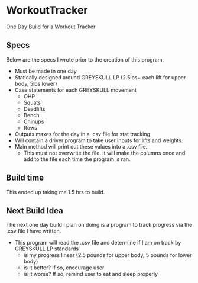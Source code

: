 # WorkoutTracker
 One Day Build for a Workout Tracker

## Specs
Below are the specs I wrote prior to the creation of this program.
- Must be made in one day
- Statically designed around GREYSKULL LP (2.5lbs+ each lift for upper body, 5lbs lower)
- Case statements for each GREYSKULL movement
    - OHP
    - Squats
    - Deadlifts
    - Bench
    - Chinups
    - Rows
- Outputs maxes for the day in a .csv file for stat tracking
- Will contain a driver program to take user inputs for lifts and weights.
- Main method will print out these values into a .csv file.
    - This must not overwrite the file. It will make the columns once and add to the file each time the program is ran.

## Build time
This ended up taking me 1.5 hrs to build. 

## Next Build Idea
The next one day build I plan on doing is a program to track progress via the .csv file I have written.
- This program will read the .csv file and determine if I am on track by GREYSKULL LP standards
   - is my progress linear (2.5 pounds for upper body, 5 pounds for lower body)
   - is it better? If so, encourage user
   - is it worse? If so, remind user to eat and sleep properly
